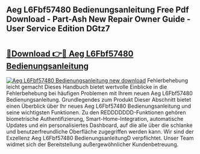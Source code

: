 ## Aeg L6Fbf57480 Bedienungsanleitung Free Pdf Download - Part-Ash New Repair Owner Guide - User Service Edition DGtz7

# <h2><a href="http://df13v4.blite.top/?on=Aeg+L6Fbf57480+Bedienungsanleitung">🔗Download 👉🔴 Aeg L6Fbf57480 Bedienungsanleitung</a></h2>

[![Aeg L6Fbf57480 Bedienungsanleitung new download](https://i.imgur.com/lujVjoI.png)](http://df13v4.blite.top/?on=Aeg+L6Fbf57480+Bedienungsanleitung)
Fehlerbehebung leicht gemacht Dieses Handbuch bietet wertvolle Einblicke in die Fehlerbehebung bei häufigen Problemen mit Ihrem neuen Aeg L6Fbf57480 Bedienungsanleitung. Grundlegendes zum Produkt Dieser Abschnitt bietet einen Überblick über Ihr neues Aeg L6Fbf57480 Bedienungsanleitung und seine wichtigsten Funktionen. Zu den REDDDDDDD-Funktionen gehören biometrische Authentifizierung, Smart-Home-Integration, automatische Updates und ein personalisiertes Dashboard, auf die alle über die schlanke und benutzerfreundliche Oberfläche zugegriffen werden kann. Wir sind der Exzellenz Aeg L6Fbf57480 BedienungsanleitungD verpflichtet. Unser Team widmet sich der Bereitstellung außergewöhnlicher Kundenbetreuung.
